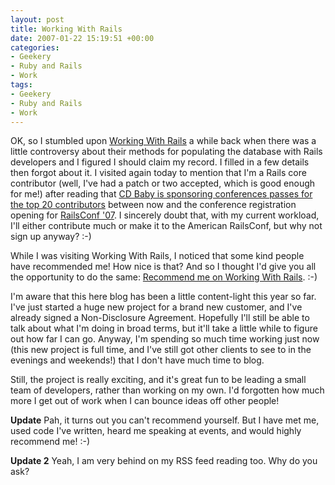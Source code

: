 ```yaml
---
layout: post
title: Working With Rails
date: 2007-01-22 15:19:51 +00:00
categories:
- Geekery
- Ruby and Rails
- Work
tags:
- Geekery
- Ruby and Rails
- Work
---
```

OK, so I stumbled upon <a href="http://workingwithrails.com/">Working With Rails</a> a while back when there was a little controversy about their methods for populating the database with Rails developers and I figured I should claim my record.  I filled in a few details then forgot about it.  I visited again today to mention that I'm a Rails core contributor (well, I've had a patch or two accepted, which is good enough for me!) after reading that <a href="http://weblog.rubyonrails.com/2007/1/8/hackfest-2007-and-cdbaby-sprint">CD Baby is sponsoring conferences passes for the top 20 contributors</a> between now and the conference registration opening for <a href="http://conferences.oreillynet.com/rails/">RailsConf '07</a>.  I sincerely doubt that, with my current workload, I'll either contribute much or make it to the American RailsConf, but why not sign up anyway? :-)

While I was visiting Working With Rails, I noticed that some kind people have recommended me!  How nice is that?  And so I thought I'd give you all the opportunity to do the same: <a href="http://workingwithrails.com/recommendation/new/person/5135-graeme-mathieson">Recommend me on Working With Rails</a>. :-)

I'm aware that this here blog has been a little content-light this year so far.  I've just started a huge new project for a brand new customer, and I've already signed a Non-Disclosure Agreement.  Hopefully I'll still be able to talk about what I'm doing in broad terms, but it'll take a little while to figure out how far I can go.  Anyway, I'm spending so much time working just now (this new project is full time, and I've still got other clients to see to in the evenings and weekends!) that I don't have much time to blog.

Still, the project is really exciting, and it's great fun to be leading a small team of developers, rather than working on my own.  I'd forgotten how much more I get out of work when I can bounce ideas off other people!

**Update** Pah, it turns out you can't recommend yourself.  But I have met me, used code I've written, heard me speaking at events, and would highly recommend me! :-)

**Update 2** Yeah, I am very behind on my RSS feed reading too.  Why do you ask?
